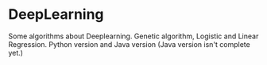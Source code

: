 # DeepLearning
Some algorithms about Deeplearning. Genetic algorithm, Logistic and Linear Regression. Python version and Java version (Java version isn't complete yet.)
